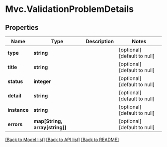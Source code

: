 # Mvc.ValidationProblemDetails

## Properties
Name | Type | Description | Notes
------------ | ------------- | ------------- | -------------
**type** | **string** |  | [optional] [default to null]
**title** | **string** |  | [optional] [default to null]
**status** | **integer** |  | [optional] [default to null]
**detail** | **string** |  | [optional] [default to null]
**instance** | **string** |  | [optional] [default to null]
**errors** | **map[String, array[string]]** |  | [optional] [default to null]

[[Back to Model list]](../README.md#documentation-for-models) [[Back to API list]](../README.md#documentation-for-api-endpoints) [[Back to README]](../README.md)


